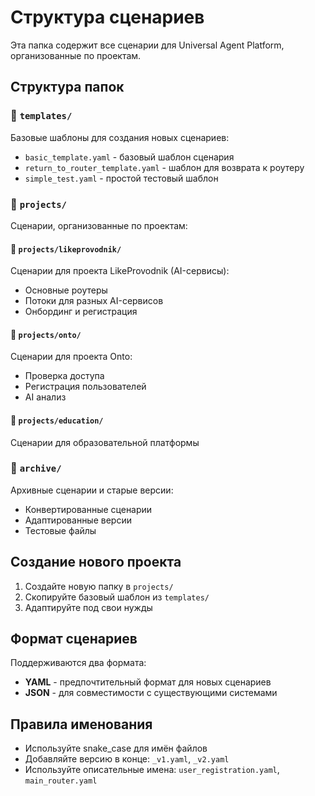 # Структура сценариев

Эта папка содержит все сценарии для Universal Agent Platform, организованные по проектам.

## Структура папок

### 📁 `templates/`
Базовые шаблоны для создания новых сценариев:
- `basic_template.yaml` - базовый шаблон сценария
- `return_to_router_template.yaml` - шаблон для возврата к роутеру
- `simple_test.yaml` - простой тестовый шаблон

### 📁 `projects/`
Сценарии, организованные по проектам:

#### 📁 `projects/likeprovodnik/`
Сценарии для проекта LikeProvodnik (AI-сервисы):
- Основные роутеры
- Потоки для разных AI-сервисов
- Онбординг и регистрация

#### 📁 `projects/onto/`
Сценарии для проекта Onto:
- Проверка доступа
- Регистрация пользователей
- AI анализ

#### 📁 `projects/education/`
Сценарии для образовательной платформы

### 📁 `archive/`
Архивные сценарии и старые версии:
- Конвертированные сценарии
- Адаптированные версии
- Тестовые файлы

## Создание нового проекта

1. Создайте новую папку в `projects/`
2. Скопируйте базовый шаблон из `templates/`
3. Адаптируйте под свои нужды

## Формат сценариев

Поддерживаются два формата:
- **YAML** - предпочтительный формат для новых сценариев
- **JSON** - для совместимости с существующими системами

## Правила именования

- Используйте snake_case для имён файлов
- Добавляйте версию в конце: `_v1.yaml`, `_v2.yaml`
- Используйте описательные имена: `user_registration.yaml`, `main_router.yaml` 